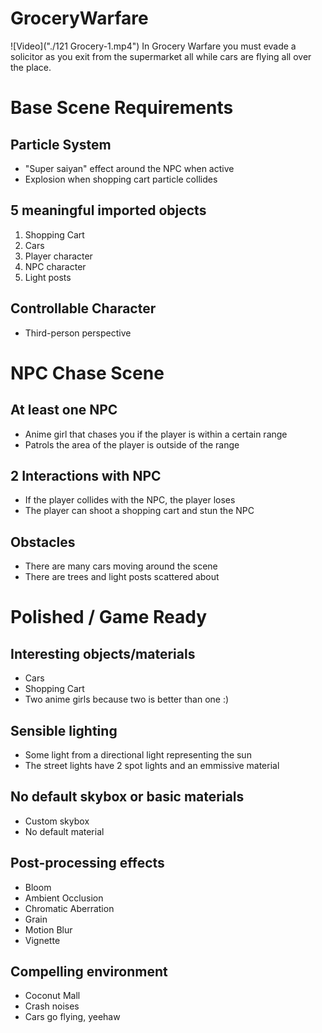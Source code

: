# GroceryWarfare
![Video]("./121 Grocery-1.mp4")
In Grocery Warfare you must evade a solicitor as you exit from the supermarket all while cars are flying all over the place.

# Base Scene Requirements
## Particle System
- "Super saiyan" effect around the NPC when active
- Explosion when shopping cart particle collides
## 5 meaningful imported objects
1. Shopping Cart
2. Cars
3. Player character
4. NPC character
5. Light posts
## Controllable Character
- Third-person perspective

# NPC Chase Scene
## At least one NPC
- Anime girl that chases you if the player is within a certain range
- Patrols the area of the player is outside of the range
## 2 Interactions with NPC
- If the player collides with the NPC, the player loses
- The player can shoot a shopping cart and stun the NPC
## Obstacles
- There are many cars moving around the scene
- There are trees and light posts scattered about

# Polished / Game Ready
## Interesting objects/materials
- Cars
- Shopping Cart
- Two anime girls because two is better than one :)
## Sensible lighting
- Some light from a directional light representing the sun
- The street lights have 2 spot lights and an emmissive material
## No default skybox or basic materials
- Custom skybox
- No default material
## Post-processing effects
- Bloom
- Ambient Occlusion
- Chromatic Aberration
- Grain
- Motion Blur
- Vignette
## Compelling environment
- Coconut Mall
- Crash noises
- Cars go flying, yeehaw
